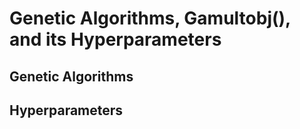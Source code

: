 # Genetic Algorithms, Gamultobj(), and its Hyperparameters
## Genetic Algorithms
## Hyperparameters

